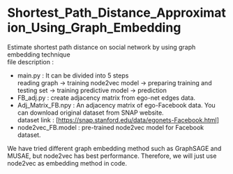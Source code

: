 # Shortest_Path_Distance_Approximation_Using_Graph_Embedding
Estimate shortest path distance on social network by using graph embedding technique  
file description :  
 - main.py : It can be divided into 5 steps  
 reading graph -> training node2vec model -> preparing training and testing set -> training predictive model -> prediction 
 - FB_adj.py : create adjacency matrix from ego-net edges data.
 - Adj_Matrix_FB.npy : An adjacency matrix of ego-Facebook data. You can download original dataset from SNAP website.  
 dataset link : [https://snap.stanford.edu/data/egonets-Facebook.html]
 - node2vec_FB.model : pre-trained node2vec model for Facebook dataset.  

We have tried different graph embedding method such as GraphSAGE and MUSAE, but node2vec has best performance.
Therefore, we will just use node2vec as embedding method in code.
